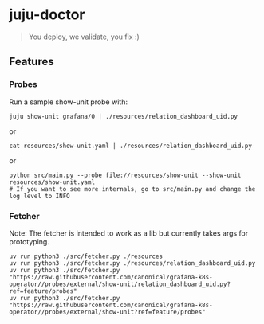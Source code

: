 # juju-doctor
> You deploy, we validate, you fix :)

## Features

### Probes
Run a sample show-unit probe with:

```
juju show-unit grafana/0 | ./resources/relation_dashboard_uid.py
```

or

```
cat resources/show-unit.yaml | ./resources/relation_dashboard_uid.py
```

or

```
python src/main.py --probe file://resources/show-unit --show-unit resources/show-unit.yaml
# If you want to see more internals, go to src/main.py and change the log level to INFO
```

### Fetcher

Note: The fetcher is intended to work as a lib but currently takes args for prototyping.
```
uv run python3 ./src/fetcher.py ./resources
uv run python3 ./src/fetcher.py ./resources/relation_dashboard_uid.py
uv run python3 ./src/fetcher.py "https://raw.githubusercontent.com/canonical/grafana-k8s-operator//probes/external/show-unit/relation_dashboard_uid.py?ref=feature/probes"
uv run python3 ./src/fetcher.py "https://raw.githubusercontent.com/canonical/grafana-k8s-operator//probes/external/show-unit?ref=feature/probes"
```
